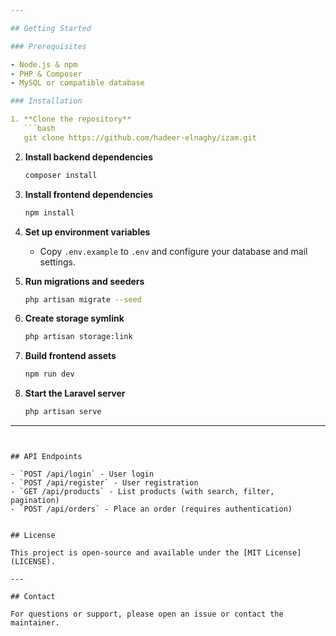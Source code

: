 ```yaml
---

## Getting Started

### Prerequisites

- Node.js & npm
- PHP & Composer
- MySQL or compatible database

### Installation

1. **Clone the repository**
   ```bash
   git clone https://github.com/hadeer-elnaghy/izam.git
   ```

2. **Install backend dependencies**
   ```bash
   composer install
   ```

3. **Install frontend dependencies**
   ```bash
   npm install
   ```

4. **Set up environment variables**
   - Copy `.env.example` to `.env` and configure your database and mail settings.

5. **Run migrations and seeders**
   ```bash
   php artisan migrate --seed
   ```

6. **Create storage symlink**
   ```bash
   php artisan storage:link
   ```

7. **Build frontend assets**
   ```bash
   npm run dev
   ```

8. **Start the Laravel server**
   ```bash
   php artisan serve
   ```

---
```


## API Endpoints

- `POST /api/login` - User login
- `POST /api/register` - User registration
- `GET /api/products` - List products (with search, filter, pagination)
- `POST /api/orders` - Place an order (requires authentication)


## License

This project is open-source and available under the [MIT License](LICENSE).

---

## Contact

For questions or support, please open an issue or contact the maintainer.
